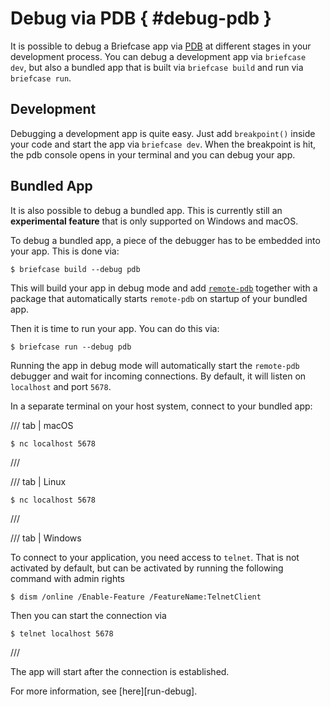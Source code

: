 # Debug via PDB   { #debug-pdb }

It is possible to debug a Briefcase app via [PDB](https://docs.python.org/3/library/pdb.html) at different stages in your development process. You can debug a development app via `briefcase dev`, but also a bundled app that is built via `briefcase build` and run via `briefcase run`.

## Development

Debugging a development app is quite easy. Just add `breakpoint()` inside your code and start the app via `briefcase dev`. When the breakpoint is hit, the pdb console opens in your terminal and you can debug your app.

## Bundled App

It is also possible to debug a bundled app. This is currently still an **experimental feature** that is only supported on Windows and macOS.

To debug a bundled app, a piece of the debugger has to be embedded into your app. This is done via:

```console
$ briefcase build --debug pdb
```

This will build your app in debug mode and add [`remote-pdb`](https://pypi.org/project/remote-pdb/) together with a package that automatically starts `remote-pdb` on startup of your bundled app.

Then it is time to run your app. You can do this via:

```console
$ briefcase run --debug pdb
```

Running the app in debug mode will automatically start the `remote-pdb` debugger and wait for incoming connections. By default, it will listen on `localhost` and port `5678`.

In a separate terminal on your host system, connect to your bundled app:

/// tab | macOS

```console
$ nc localhost 5678
```

///

/// tab | Linux

```console
$ nc localhost 5678
```

///

/// tab | Windows

To connect to your application, you need access to `telnet`. That is not activated by default, but can be activated by running the following command with admin rights

```console
$ dism /online /Enable-Feature /FeatureName:TelnetClient
```

Then you can start the connection via

```console
$ telnet localhost 5678
```

///

The app will start after the connection is established.

For more information, see [here][run-debug].
